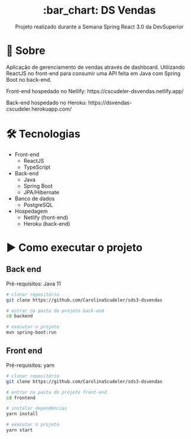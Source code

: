 <h1 align="center">:bar_chart: DS Vendas</h1>
<p align="center">Projeto realizado durante a Semana Spring React 3.0 da DevSuperior</p>

# 📖 Sobre
<p>Aplicação de gerenciamento de vendas através de dashboard. Utilizando ReactJS no front-end para consumir uma API feita em Java com Spring Boot no back-end.</p>

<p>Front-end hospedado no Netlify: https://cscudeler-dsvendas.netlify.app/ </p>
<p>Back-end hospedado no Heroku: https://dsvendas-cscudeler.herokuapp.com/ </p>

<h1>🛠 Tecnologias</h1>

- Front-end
  - ReactJS
  - TypeScript
- Back-end
  - Java
  - Spring Boot
  - JPA/Hibernate
- Banco de dados 
  - PostgreSQL
- Hospedagem
  - Netlify (front-end)
  - Heroku (back-end)

<h1>▶️ Como executar o projeto</h1>

<h2>Back end</h2>
Pré-requisitos: Java 11

```bash
# clonar repositório
git clone https://github.com/CarolinaScudeler/sds3-dsvendas

# entrar na pasta do projeto back-end
cd backend

# executar o projeto
mvn spring-boot:run
```

<h2>Front end</h2>
Pré-requisitos: yarn

```bash
# clonar repositório
git clone https://github.com/CarolinaScudeler/sds3-dsvendas

# entrar na pasta do projeto front-end
cd frontend

# instalar dependências
yarn install

# executar o projeto
yarn start
```
